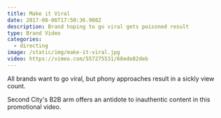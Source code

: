 ```yaml
---
title: Make it Viral
date: 2017-08-06T17:50:36.908Z
description: Brand hoping to go viral gets poisoned result
type: Brand Video
categories:
  - directing
image: /static/img/make-it-viral.jpg
video: https://vimeo.com/557275531/68ede82deb
---
```

All brands want to go viral, but phony approaches result in a sickly view count.

Second City's B2B arm offers an antidote to inauthentic content in this promotional video.